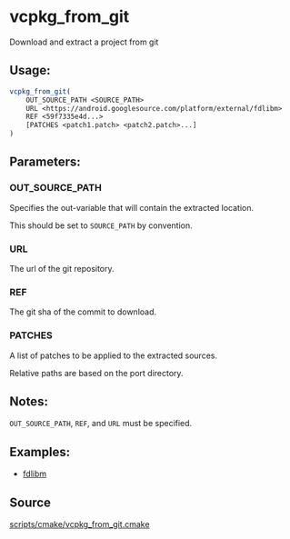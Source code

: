 # vcpkg_from_git

Download and extract a project from git

## Usage:
```cmake
vcpkg_from_git(
    OUT_SOURCE_PATH <SOURCE_PATH>
    URL <https://android.googlesource.com/platform/external/fdlibm>
    REF <59f7335e4d...>
    [PATCHES <patch1.patch> <patch2.patch>...]
)
```

## Parameters:
### OUT_SOURCE_PATH
Specifies the out-variable that will contain the extracted location.

This should be set to `SOURCE_PATH` by convention.

### URL
The url of the git repository.

### REF
The git sha of the commit to download.

### PATCHES
A list of patches to be applied to the extracted sources.

Relative paths are based on the port directory.

## Notes:
`OUT_SOURCE_PATH`, `REF`, and `URL` must be specified.

## Examples:

* [fdlibm](https://github.com/Microsoft/vcpkg/blob/master/ports/fdlibm/portfile.cmake)

## Source
[scripts/cmake/vcpkg_from_git.cmake](https://github.com/Microsoft/vcpkg/blob/master/scripts/cmake/vcpkg_from_git.cmake)
